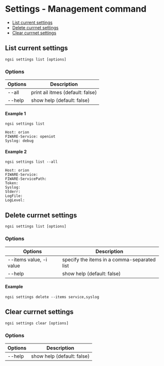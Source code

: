 # Settings - Management command

-   [List current settings](#list-current-settings)
-   [Delete currnet settings](#delete-currnet-settings)
-   [Clear currnet settings](#clear-currnet-settings)

## List current settings

```console
ngsi settings list [options]
```

### Options

| Options | Description                      |
| ------- | -------------------------------- |
| --all   | print ail itmes (default: false) |                         
| --help  | show help (default: false)       |

#### Example 1

```console
ngsi settings list
```

```text
Host: orion
FIWARE-Service: openiot
Syslog: debug
```

#### Example 2

```console
ngsi settings list --all
```

```text
Host: orion
FIWARE-Service:
FIWARE-ServicePath:
Token:
Syslog:
Stderr:
LogFile:
LogLevel:
```

## Delete currnet settings

```console
ngsi settings list [options]
```

### Options

| Options                 | Description                                 |
| ----------------------- | ------------------------------------------- |
| --items value, -i value | specify the items in a comma-separated list |
| --help                  | show help (default: false)                  |

#### Example

```console
ngsi settings delete --items service,syslog
```

## Clear currnet settings

```console
ngsi settings clear [options]
```

### Options

| Options                 | Description                                 |
| ----------------------- | ------------------------------------------- |
| --help                  | show help (default: false)                  |

